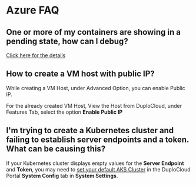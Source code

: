 # Azure FAQ

## One or more of my containers are showing in a pending state, how can I debug? <a href="#id-7-toc-title" id="id-7-toc-title"></a>

[Click here for the details](../aws-user-guide/aws-faq.md#7-toc-title)

## How to create a VM host with public IP? <a href="#id-9-toc-title" id="id-9-toc-title"></a>

While creating a VM Host, under Advanced Option, you can enable Public IP.

For the already created VM Host, View the Host from DuploCloud, under Features Tab, select the option **Enable Public IP**

## I'm trying to create a Kubernetes cluster and failing to establish server endpoints and a token. What can be causing this?

If your Kubernetes cluster displays empty values for the **Server Endpoint** and **Token**, you may need to [set your default AKS Cluster](prerequisites/set-the-aks-cluster-version.md) in the DuploCloud Portal **System Config** tab in **System Settings**.
